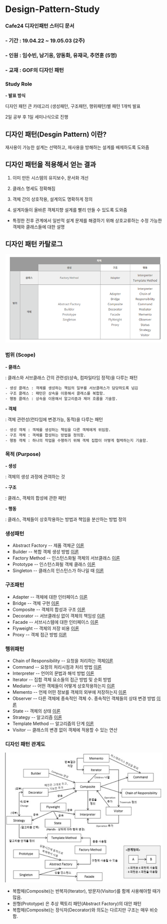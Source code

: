 # Design-Pattern-Study
### Cafe24 디자인패턴 스터디 문서
### - 기간 : 19.04.22 ~ 19.05.03 (2주)
### - 인원 : 임수빈, 남기웅, 양동화, 유재국, 추연훈 (5명)
### - 교재 : GOF의 디자인 패턴
### Study Role
  __- 발표 방식__
  
   디자인 패턴 큰 카테고리 (생성패턴, 구조패턴, 행위패턴)별 패턴 1개씩 발표 
   
   2일 공부 후 1일 세미나식으로 진행
   
## 디자인 패턴(Desgin Pattern) 이란?
재사용이 가능한 설계는 선택하고, 재사용을 방해하는 설계를 배제하도록 도와줌   

## 디자인 패턴을 적용해서 얻는 결과
1. 이미 만든 시스템의 유지보수, 문서화 개선

2. 클래스 명세도 정확해짐

3. 객체 간의 상호작용, 설계의도 명확하게 정의

4. 설계자들이 올바른 객체지향 설계를 빨리 만들 수 있도록 도와줌

* 특정한 전후 관계에서 일반적 설계 문제를 해결하기 위해 상호교류하는 수정 가능한 
  객체와 클래스들에 대한 설명
  
## 디자인 패턴 카탈로그
![Design-Pattern Diagram](./src/img/designpattern1.PNG)

### 범위 (Scope)

__- 클래스__

: 클래스와 서브클래스 간의 관련성(상속, 컴파일타임 정적)을 다루는 패턴

	- 생성 클래스 : 객체를 생성하는 책임의 일부를 서브클래스가 담당하도록 넘김
	- 구조 클래스 : 패턴은 상속을 이용해서 클래스를 복합함.
	- 행동 클래스 : 상속을 이용해서 알고리즘과 제어 흐름을 기술함.

__- 객체__

: 객체 관련성(런타임에 변경가능, 동적)을 다루는 패턴

	- 생성 객체 : 객체를 생성하는 책임을 다른 객체에게 위임함.
	- 구조 객체 : 객체를 합성하는 방법을 정의함.
	- 행동 객체 : 하나의 작업을 수행하기 위해 객체 집합이 어떻게 협력하는지 기술함.

### 목적 (Purpose)

__- 생성__

: 객체의 생성 과정에 관여하는 것

 __- 구조__

: 클래스, 객체의 합성에 관한 패턴

__- 행동__

: 클래스, 객체들이 상호작용하는 방법과 책임을 분산하는 방법 정의

### 생성패턴
 - Abstract Factory -- 제품 객체군 [이론](https://github.com/Soobinnn/Design-Pattern-Study/blob/master/src/abstractFactory/README.md)
 - Builder -- 복합 객체 생성 방법  [이론](http://naver.me/xaFu59WW)
 - Factory Method -- 인스턴스화될 객체의 서브클래스 [이론](https://github.com/Soobinnn/Design-Pattern-Study/blob/master/src/factoryMethod/README.md)
 - Prototype -- 인스턴스화될 객체 클래스 [이론](https://blog.naver.com/new_jae_guk/221521427632)
 - Singleton -- 클래스의 인스턴스가 하나일 때 [이론](https://develop-im.tistory.com/45) 

### 구조패턴
 - Adapter -- 객체에 대한 인터페이스 [이론](https://github.com/Soobinnn/Design-Pattern-Study/blob/master/src/adapter/Adapter.md)
 - Bridge -- 객체 구현 [이론](<https://github.com/Soobinnn/Design-Pattern-Study/blob/master/src/bridge/README.md>)
 - Composite -- 객체의 합성과 구조 [이론](https://blog.naver.com/new_jae_guk/221525577141)
 - Decorator -- 서브클래싱 없이 객체의 책임성 [이론](https://github.com/Soobinnn/Design-Pattern-Study/blob/master/src/decorator/README.md)
 - Facade -- 서브시스템에 대한 인터페이스 [이론](https://github.com/Soobinnn/Design-Pattern-Study/blob/master/src/facade/facade.md)
 - Flyweight -- 객체의 저장 비용 [이론](https://github.com/Soobinnn/Design-Pattern-Study/blob/master/src/flyweight/README.md)
 - Proxy -- 객체 접근 방법 [이론](https://github.com/Soobinnn/Design-Pattern-Study/blob/master/src/proxy/README.md)

### 행위패턴
 - Chain of Responsibility -- 요청을 처리하는 객체[이론](https://github.com/Soobinnn/Design-Pattern-Study/blob/master/src/chainOfResponsibility/README.md)
 - Command -- 요청의 처리시점과 처리 방법 [이론](https://github.com/Soobinnn/Design-Pattern-Study/tree/master/src/command/README.md)
 - Interpreter -- 언어의 문법과 해석 방법 [이론](https://blog.naver.com/new_jae_guk/221528121772)
 - Iterator -- 집합 객체 요소들의 접근 방법 및 순회 방법
 - Mediator -- 어떤 객체들이 어떻게 상호작용하는지 [이론](https://github.com/Soobinnn/Design-Pattern-Study/blob/master/src/mediator/Mediator.md)
 - Memento -- 언제 어떤 정보를 객체의 외부에 저장하는지 [이론](https://github.com/Soobinnn/Design-Pattern-Study/blob/master/src/memento/README.md)
 - Observer -- 다른 객체에 종속적인 객체 수. 종속적인 객체들의 상태 변경 방법 [이론](https://github.com/Soobinnn/Design-Pattern-Study/blob/master/src/observer/observer.md)
 - State -- 객체의 상태 [이론](https://github.com/Soobinnn/Design-Pattern-Study/blob/master/src/state/README.md)
 - Strategy -- 알고리즘 [이론](https://github.com/Soobinnn/Design-Pattern-Study/blob/master/src/strategy/README.md)
 - Template Method -- 알고리즘의 단계 [이론](https://github.com/Soobinnn/Design-Pattern-Study/blob/master/src/templateMethod/README.md)
 - Visitor -- 클래스의 변경 없이 객체에 적용할 수 있는 연산

### 디자인 패턴 관계도
![Design-Pattern Relation](./src/img/designpattern2.PNG)

* 복합체(Composite)는 반복자(Iterator), 방문자(Visitor)를 함께 사용해야할 때가 많음.
* 원형(Prototype)  은 추상 팩토리 패턴(Abstract Factory)의 대안 패턴
* 복합체(Composite)는 장식자(Decorator)와 의도는 다르지만 구조는 매우 비슷함.
